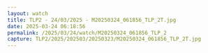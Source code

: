 ```yaml
---
layout: watch
title: TLP2 - 24/03/2025 - M20250324_061856_TLP_2T.jpg
date: 2025-03-24 06:18:56
permalink: /2025/03/24/watch/M20250324_061856_TLP_2
capture: TLP2/2025/202503/20250323/M20250324_061856_TLP_2T.jpg
---
```

